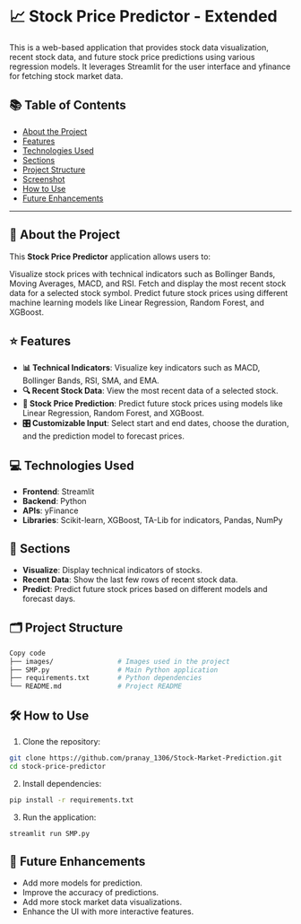 # 📈 Stock Price Predictor - Extended

This is a web-based application that provides stock data visualization, recent stock data, and future stock price predictions using various regression models. It leverages Streamlit for the user interface and yfinance for fetching stock market data.


## 📚 Table of Contents

- [About the Project](#about-the-project)
- [Features](#features)
- [Technologies Used](#technologies-used)
- [Sections](#sections)
- [Project Structure](#project-structure)
- [Screenshot](#screenshot)
- [How to Use](#how-to-use)
- [Future Enhancements](#future-enhancements)

---

## 📝 About the Project

This **Stock Price Predictor** application allows users to:

Visualize stock prices with technical indicators such as Bollinger Bands, Moving Averages, MACD, and RSI.
Fetch and display the most recent stock data for a selected stock symbol.
Predict future stock prices using different machine learning models like Linear Regression, Random Forest, and XGBoost.

## ⭐ Features

- **📊 Technical Indicators**: Visualize key indicators such as MACD, Bollinger Bands, RSI, SMA, and EMA.
- **🔍 Recent Stock Data**: View the most recent data of a selected stock.
- **🔮 Stock Price Prediction**: Predict future stock prices using models like Linear Regression, Random Forest, and XGBoost.
- **🎛️ Customizable Input**: Select start and end dates, choose the duration, and the prediction model to forecast prices.

## 💻 Technologies Used

- **Frontend**: Streamlit
- **Backend**: Python
- **APIs**: yFinance
- **Libraries**: Scikit-learn, XGBoost, TA-Lib for indicators, Pandas, NumPy

## 📂 Sections

- **Visualize**: Display technical indicators of stocks.
- **Recent Data**: Show the last few rows of recent stock data.
- **Predict**: Predict future stock prices based on different models and forecast days.

## 🗂️ Project Structure


```bash
Copy code
├── images/                # Images used in the project
├── SMP.py                 # Main Python application
├── requirements.txt       # Python dependencies
└── README.md              # Project README
```

<!-- ## 📸 Screenshot

![Stock Price Predictor Screenshot1](images/Screenshot1.png)

![Stock Price Predictor Screenshot2](images/Screenshot2.png)

![Stock Price Predictor Screenshot3](images/Screenshot3.png) -->

## 🛠️ How to Use

1. Clone the repository:

```bash
git clone https://github.com/pranay_1306/Stock-Market-Prediction.git
cd stock-price-predictor
```

2. Install dependencies:


```bash
pip install -r requirements.txt
```

3. Run the application:

```bash
streamlit run SMP.py
```

## 🚀 Future Enhancements

- Add more models for prediction.
- Improve the accuracy of predictions.
- Add more stock market data visualizations.
- Enhance the UI with more interactive features.
